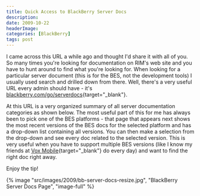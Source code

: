 ```yaml
---
title: Quick Access to BlackBerry Server Docs
description: 
date: 2009-10-22
headerImage: 
categories: [BlackBerry]
tags: post
---
```


I came across this URL a while ago and thought I'd share it with all of you. So many times you're looking for documentation on RIM's web site and you have to hunt around to find what you're looking for. When looking for a particular server document (this is for the BES, not the development tools) I usually used search and drilled down from there. Well, there's a very useful URL every admin should have - it's [blackberry.com/go/serverdocs](https://blackberry.com/go/serverdocs){target="_blank"}.

At this URL is a very organized summary of all server documentation categories as shown below. The most useful part of this for me has always been to pick one of the BES platforms - that page that appears next shows the most recent versions of the BES docs for the selected platform and has a drop-down list containing all versions. You can then make a selection from the drop-down and see every doc related to the selected version. This is very useful when you have to support multiple BES versions (like I know my friends at [Vox Mobile](https://voxmobile.com/){target="_blank"} do every day) and want to find the right doc right away.

Enjoy the tip!

{% image "src/images/2009/bb-server-docs-resize.jpg", "BlackBerry Server Docs Page", "image-full" %}
